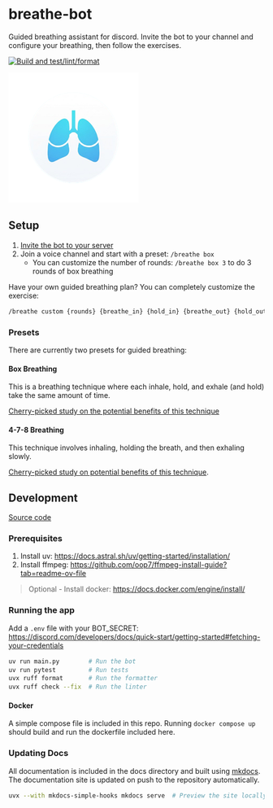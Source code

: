 # breathe-bot

Guided breathing assistant for discord. Invite the bot to your channel and configure your breathing, then follow the exercises.

[![Build and test/lint/format](https://github.com/nickjmiller/breathe-bot/actions/workflows/python-app.yml/badge.svg)](https://github.com/nickjmiller/breathe-bot/actions/workflows/python-app.yml)

![Logo](assets/logo_256.png)

## Setup

1. [Invite the bot to your server](https://discord.com/oauth2/authorize?client_id=1385297548054495306)
1. Join a voice channel and start with a preset: `/breathe box`
    * You can customize the number of rounds: `/breathe box 3` to do 3 rounds of box breathing

Have your own guided breathing plan? You can completely customize the exercise:
```bash
/breathe custom {rounds} {breathe_in} {hold_in} {breathe_out} {hold_out}
```


### Presets

There are currently two presets for guided breathing:

#### Box Breathing

This is a breathing technique where each inhale, hold, and exhale (and hold) take the same amount of time.

[Cherry-picked study on the potential benefits of this technique](https://pmc.ncbi.nlm.nih.gov/articles/PMC9873947/)

#### 4-7-8 Breathing

This technique involves inhaling, holding the breath, and then exhaling slowly.

[Cherry-picked study on potential benefits of this technique](https://pmc.ncbi.nlm.nih.gov/articles/PMC9277512/).

## Development

[Source code](https://github.com/nickjmiller/breathe-bot)

### Prerequisites
1. Install uv: https://docs.astral.sh/uv/getting-started/installation/
1. Install ffmpeg: https://github.com/oop7/ffmpeg-install-guide?tab=readme-ov-file

> Optional - Install docker: https://docs.docker.com/engine/install/

### Running the app

Add a `.env` file with your BOT_SECRET: https://discord.com/developers/docs/quick-start/getting-started#fetching-your-credentials

```bash
uv run main.py        # Run the bot
uv run pytest         # Run tests
uvx ruff format       # Run the formatter
uvx ruff check --fix  # Run the linter
```

#### Docker

A simple compose file is included in this repo. Running `docker compose up` should build and run the dockerfile included here.

### Updating Docs

All documentation is included in the docs directory and built using [mkdocs](https://www.mkdocs.org/). The documentation site is updated on push to the repository automatically.

```bash
uvx --with mkdocs-simple-hooks mkdocs serve  # Preview the site locally
```